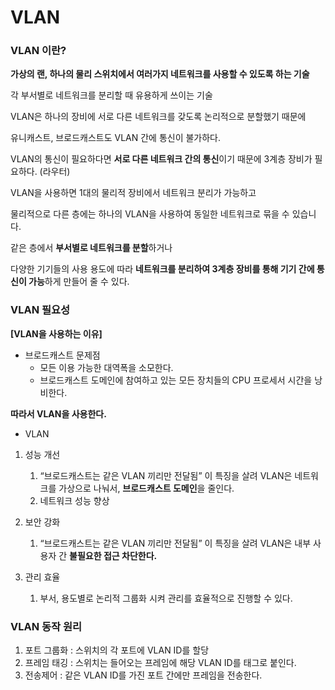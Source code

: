 # VLAN

### VLAN 이란?

**가상의 랜, 하나의 물리 스위치에서 여러가지 네트워크를 사용할 수 있도록 하는 기술**


각 부서별로 네트워크를  분리할 때 유용하게 쓰이는 기술

VLAN은 하나의 장비에 서로 다른 네트워크를 갖도록 논리적으로 분할했기 때문에

유니캐스트, 브로드캐스트도 VLAN 간에 통신이 불가하다.



VLAN의 통신이 필요하다면 **서로 다른 네트워크 간의 통신**이기 때문에 3계층 장비가 필요하다. (라우터)



VLAN을 사용하면 1대의 물리적 장비에서 네트워크 분리가 가능하고

물리적으로 다른 층에는 하나의 VLAN을 사용하여 동일한 네트워크로 묶을 수 있습니다.

같은 층에서 **부서별로 네트워크를 분할**하거나

다양한 기기들의 사용 용도에 따라 **네트워크를 분리하여 3계층 장비를 통해 기기 간에 통신이 가능**하게 만들어 줄 수 있다.

### VLAN 필요성

**[VLAN을 사용하는 이유]**

- 브로드캐스트 문제점
    - 모든 이용 가능한 대역폭을 소모한다.
    - 브로드캐스트 도메인에 참여하고 있는 모든 장치들의 CPU 프로세서 시간을 낭비한다.

**따라서 VLAN을 사용한다.**

- VLAN

1. 성능 개선
    1. “브로드캐스트는 같은 VLAN 끼리만 전달됨” 이 특징을 살려 VLAN은 네트워크를 가상으로 나눠서, **브로드캐스트 도메인**을 줄인다.
    2. 네트워크 성능 향상
    
2. 보안 강화
    1. “브로드캐스트는 같은 VLAN 끼리만 전달됨” 이 특징을 살려 VLAN은 내부 사용자 간 **불필요한 접근 차단한다.**

1. 관리 효율
    1. 부서, 용도별로 논리적 그룹화 시켜 관리를 효율적으로 진행할 수 있다.

### VLAN 동작 원리

1. 포트 그룹화 : 스위치의 각 포트에 VLAN ID를 할당
2. 프레임 태깅 : 스위치는 들어오는 프레임에 해당 VLAN ID를 태그로 붙인다.
3. 전송제어 : 같은 VLAN ID를 가진 포트 간에만 프레임을 전송한다.